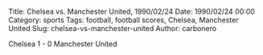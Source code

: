 Title: Chelsea vs. Manchester United, 1990/02/24
Date: 1990/02/24 00:00
Category: sports
Tags: football, football scores, Chelsea, Manchester United
Slug: chelsea-vs-manchester-united
Author: carbonero


Chelsea 1 - 0 Manchester United
